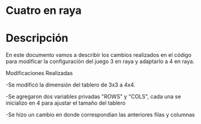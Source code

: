 #                      Cuatro en raya

# Descripción
En este documento vamos a describir los cambios realizados en el código para modificar la configuración del juego 3 en raya y adaptarlo a 4 en raya.

Modificaciones Realizadas


-Se modificó la dimensión del tablero de 3x3 a 4x4.

-Se agregaron dos variables privadas "ROWS" y "COLS", cada una se inicializo en 4 para ajustar el tamaño del tablero

-Se hizo un cambio en donde correspondian las anteriores filas y columnas 
